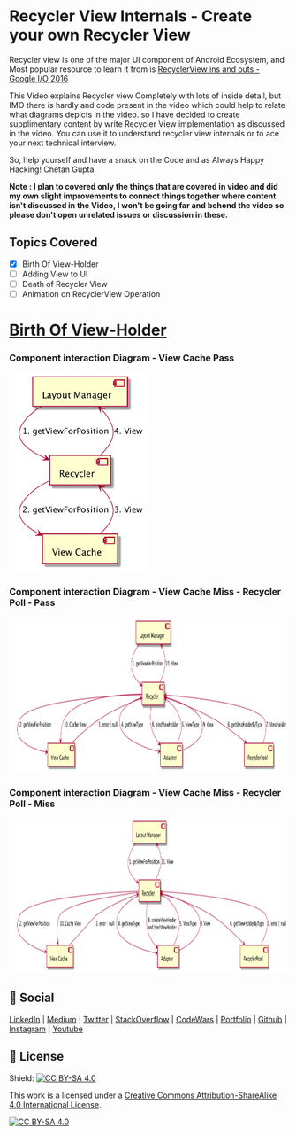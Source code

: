 # Recycler View Internals - Create your own Recycler View

Recycler view is one of the major UI component of Android Ecosystem, and Most popular resource to learn it from
is [RecyclerView ins and outs - Google I/O 2016](https://www.youtube.com/watch?v=LqBlYJTfLP4&t=1797s)

This Video explains Recycler view Completely with lots of inside detail, but IMO there is hardly and code present in the
video which could help to relate what diagrams depicts in the video. so I have decided to create supplimentary content
by write Recycler View implementation as discussed in the video. You can use it to understand recycler view internals or
to ace your next technical interview.

So, help yourself and have a snack on the Code and as Always Happy Hacking!
Chetan Gupta.

**Note : I plan to covered only the things that are covered in video and did my own slight improvements to connect
things together where content isn't discussed in the Video, I won't be going far and behond the video so please don't
open unrelated issues or discussion in these.**

## Topics Covered

- [x] Birth Of View-Holder
- [ ] Adding View to UI
- [ ] Death of Recycler View
- [ ] Animation on RecyclerView Operation

# [Birth Of View-Holder](https://github.com/ch8n/DIY-Recycler-View-Internals/blob/main/src/main/kotlin/RecyclerView.kt)

### Component interaction Diagram - View Cache Pass
<img src="1.View-Holder-Birth-View-Cache-Pass.png" height="360px">

### Component interaction Diagram - View Cache Miss - Recycler Poll - Pass
<img src="2.View-Holder-Birth-RecyclerPool-Pass.png" height="280px">

### Component interaction Diagram - View Cache Miss - Recycler Poll - Miss
<img src="3.View-Holder-Birth-Recycler-Pool-Miss.png" height="280px">

## :eyes: Social

[LinkedIn](https://bit.ly/ch8n-linkdIn) |
[Medium](https://bit.ly/ch8n-medium-blog) |
[Twitter](https://bit.ly/ch8n-twitter) |
[StackOverflow](https://bit.ly/ch8n-stackOflow) |
[CodeWars](https://bit.ly/ch8n-codewar) |
[Portfolio](https://bit.ly/ch8n-home) |
[Github](https://bit.ly/ch8n-git) |
[Instagram](https://bit.ly/ch8n-insta) |
[Youtube](https://bit.ly/ch8n-youtube)

## :cop: License

Shield: [![CC BY-SA 4.0][cc-by-sa-shield]][cc-by-sa]

This work is a licensed under a
[Creative Commons Attribution-ShareAlike 4.0 International License][cc-by-sa].

[![CC BY-SA 4.0][cc-by-sa-image]][cc-by-sa]

[cc-by-sa]: http://creativecommons.org/licenses/by-sa/4.0/

[cc-by-sa-image]: https://licensebuttons.net/l/by-sa/4.0/88x31.png

[cc-by-sa-shield]: https://img.shields.io/badge/License-CC%20BY--SA%204.0-lightgrey.svg
